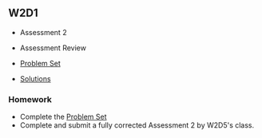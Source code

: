 ## W2D1

+ Assessment 2
+ Assessment Review


+ [Problem Set][problems-w2d1]
+ [Solutions][solutions-w2d1]


### Homework

+ Complete the [Problem Set][problems-w2d1]
+ Complete and submit a fully corrected Assessment 2 by W2D5's class.

[problems-w2d1]: ./problems/problem_set.md
[solutions-w2d1]: ./problems/solution.js
